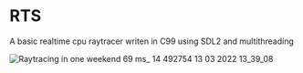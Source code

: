 # RTS
A basic realtime cpu raytracer writen in C99 using SDL2 and multithreading

![Raytracing in one weekend 69 ms_ 14 492754 13 03 2022 13_39_08](https://user-images.githubusercontent.com/55063400/158059725-e0d86c4a-391e-4ba5-985b-60e04d88db4e.png)
